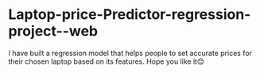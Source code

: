 # Laptop-price-Predictor-regression-project--web
I have built a regression model that helps people to set accurate prices for their chosen laptop based on its features. Hope you like it😊

